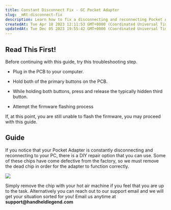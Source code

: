 ```yaml
---
title: Constant Disconnect Fix - GC Pocket Adapter
slug: _mRt-disconnect-fix
description: Learn how to fix a disconnecting and reconnecting Pocket Adapter by removing defective chips from the factory. Try a DIY repair with a hot air machine or seek assistance from the manufacturer's support email.
createdAt: Tue Apr 18 2023 12:11:53 GMT+0000 (Coordinated Universal Time)
updatedAt: Tue Dec 05 2023 19:55:42 GMT+0000 (Coordinated Universal Time)
---
```


## Read This First!

Before continuing with this guide, try this troubleshooting step.

*   Plug in the PCB to your computer.

*   Hold both of the primary buttons on the PCB.

*   While holding both buttons, press and release the typically hidden third button.

*   Attempt the firmware flashing process

If, at this point, you are still unable to flash the firmware, you may proceed with this guide.

## Guide

If you notice that your Pocket Adapter is constantly disconnecting and reconnecting to your PC, there is a DIY repair option that you can use. Some of these chips have come defective from the factory, so we must remove the dead chip in order for the adapter to function correctly.&#x20;

![](../../assets/GJ-3bYL7wLdTLgtI6za8b_pocket-adapter-disconnect-fix.jpg)

Simply remove the chip with your hot air machine if you feel that you are up to the task. Alternatively you can reach out to our support email and we will get your situation sorted for you! Email us anytime at ****support\@handheldlegend.com****
